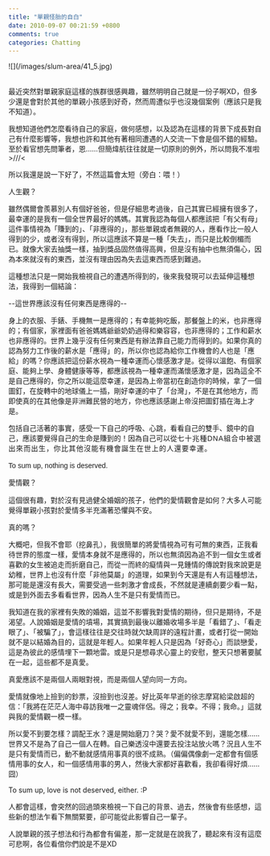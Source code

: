 ```yaml
---
title: "單親怪胎的自白"
date: 2010-09-07 00:21:59 +0800
comments: true
categories: Chatting
---
```

<p>![](/images/slum-area/41_5.jpg)<br /><br /></p><p>最近突然對單親家庭這樣的族群很感興趣，雖然明明自己就是一份子啊XD，但多少還是會對於其他的單親小孩感到好奇，然而周遭似乎也沒幾個案例（應該只是我不知道）。</p><p>我想知道他們怎麼看待自己的家庭，做何感想，以及認為在這樣的背景下成長對自己有什麼影響等，我想也許和其他有著相同遭遇的人交流一下會是個不錯的經驗。至於看官想先問筆者，恩&hellip;&hellip;但簡煒航往往就是一切原則的例外，所以問我不准啦&gt;///&lt;</p><p>所以我還是說一下好了，不然這篇會太短（旁白：喂！）</p><p>人生觀？</p><p>雖然偶爾會羨慕別人有個好爸爸，但是仔細思考過後，自己其實已經擁有很多了，最幸運的是我有一個全世界最好的媽媽。其實我認為每個人都應該把「有父有母」這件事情視為「賺到的」、「非應得的」，那些單親或者無親的人，應看作比一般人得到的少，或者沒有得到，所以這應該不算是一種「失去」，而只是比較倒楣而已。就像大家去抽獎一樣，抽到獎品固然值得高興，但是沒有抽中也無須傷心，因為本來就沒有的東西，並沒有理由因為失去這東西而感到難過。</p><p>這種想法只是一開始我檢視自己的遭遇所得到的，後來我發現可以去延伸這種想法，我得到一個結論：</p><p>--這世界應該沒有任何東西是應得的--</p><p>身上的衣服、手錶、手機無一是應得的；有幸能夠吃飯，那餐盤上的米，也非應得的；有個家，家裡面有爸爸媽媽爺爺奶奶過得和樂容容，也非應得的；工作和薪水也非應得的。世界上幾乎沒有任何東西是有辦法靠自己能力而得到的。如果你真的認為努力工作後的薪水是「應得」的，所以你也認為給你工作機會的人也是「應給」的嗎？你應該把這份薪水視為一種幸運而心懷感激才是。從得以溫飽、有個家庭、能夠上學、身體健康等等，都應該視為一種幸運而滿懷感激才是，因為這全不是自己應得的，你之所以能這麼幸運，是因為上帝當初在創造你的時候，拿了一個圖釘，在旋轉中的地球儀上一插，剛好幸運的中了「台灣」，不是在其他地方，而即使真的在其他像是非洲難民營的地方，你也應該感謝上帝沒把圖釘插在海上才是。</p><p>包括自己活著的事實，感受一下自己的呼吸、心跳，看看自己的雙手、鏡中的自己，應該要覺得自己的生命是賺到的！因為自己可以從<span style="font-family: Arial; line-height: 20px; border-collapse: collapse; letter-spacing: 1px; ">七十兆種DNA組合中被選出來而出生，你比其他沒能有機會誕生在世上的人還要幸運。</span></p><p><span style="font-family: Arial; line-height: 20px; border-collapse: collapse; letter-spacing: 1px; "><span style="border-collapse: separate; letter-spacing: normal; line-height: 15px; font-family: Verdana, Arial, Helvetica, sans-serif; ">To sum up, nothing is deserved.</span></span></p><p><span style="font-family: Arial; line-height: 20px; border-collapse: collapse; letter-spacing: 1px; "><span style="border-collapse: separate; letter-spacing: normal; line-height: 15px; font-family: Verdana, Arial, Helvetica, sans-serif; ">愛情觀？</span></span></p><p>這個很有趣，對於沒有見過健全婚姻的孩子，他們的愛情觀會是如何？大多人可能覺得單親小孩對於愛情多半充滿著恐懼與不安。</p><p>真的嗎？</p><p>大概吧，但我不會耶（挖鼻孔），我很簡單的將愛情視為可有可無的東西，正我看待世界的態度一樣，愛情本身就不是應得的，所以也無須因為追不到一個女生或者喜歡的女生被追走而折磨自己，而從一而終的癡情與一見鍾情的傳說對我來說更是幼稚，世界上也沒有什麼「非他莫屬」的道理，如果到今天還是有人有這種想法，那可能是還沒有長大，需要受過一些刺激才會成長，不然就是連續劇要少看一點，或是到外面去多看看世界，因為人生不是只有愛情而已。</p><p>我知道在我的家裡有失敗的婚姻，這並不影響我對愛情的期待，但只是期待，不是渴望。人說婚姻是愛情的墳場，其實搞到最後以離婚收場多半是「看錯了」、「看走眼了」、「被騙了」，會這樣往往是交往時就欠缺周詳的遠程計畫，或者打從一開始就不是以結婚為目的，這就是年輕人。如果年輕人只是因為「好奇心」而談戀愛，這是為彼此的感情埋下一顆地雷。或是只是想尋求心靈上的安慰，整天只想著要膩在一起，這些都不是真愛。</p><p>真愛應該不是兩個人兩眼對視，而是兩個人望向同一方向。</p><p>愛情就像地上撿到的鈔票，沒撿到也沒差。好比英年早逝的徐志摩寫給梁啟超的信：「我將在茫茫人海中尋訪我唯一之靈魂伴侶。得之；我幸。不得；我命。」這就與我的愛情觀一模一樣。</p><p>所以愛不到要怎樣？調配王水？還是開始磨刀？哭？愛不就愛不到，還能怎樣&hellip;&hellip;世界又不是為了自己一個人在轉。自己樂透沒中還要去投注站放火嗎？況且人生不是只有愛情而已，動不動就感情用事真的很不成熟。（偏偏偶像劇一定都會有個感情用事的女人，和一個感情用事的男人，然後大家都好喜歡看，我卻看得好煩&hellip;&hellip;囧）</p><p>To sum up, love is not deserved, either. :P</p><p>人都會這樣，會突然的回過頭來檢視一下自己的背景、過去，然後會有些感想，這些新的想法乍看下無關緊要，卻可能從此影響自己一輩子。</p><p>人說單親的孩子想法和行為都會有偏差，那一定就是在說我了，聽起來有沒有這麼可悲啊，各位看倌你們說是不是XD</p>

